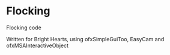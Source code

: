 Flocking
========

Flocking code

Written for Bright Hearts, using ofxSimpleGuiToo, EasyCam and ofxMSAInteractiveObject
